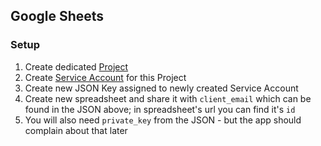 ## Google Sheets
### Setup
1. Create dedicated [Project](https://console.developers.google.com/projectcreate) 
2. Create [Service Account](https://console.developers.google.com/iam-admin/serviceaccounts) for this Project
3. Create new JSON Key assigned to newly created Service Account
4. Create new spreadsheet and share it with `client_email` which can be found in the JSON above; in spreadsheet's url you can find it's `id`
5. You will also need `private_key` from the JSON - but the app should complain about that later
